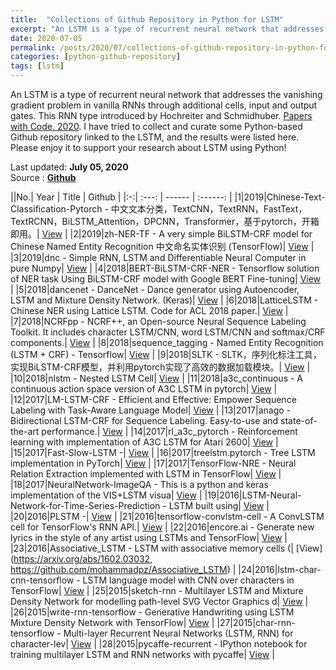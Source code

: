 ```yaml
---
title:  "Collections of Github Repository in Python for LSTM"
excerpt: "An LSTM is a type of recurrent neural network that addresses the vanishing gradient problem in vanilla RNNs through additional cells, input and output gates. This RNN type introduced by Hochreiter and Schmidhuber. I have tried to collect and curate some Python-based Github repository linked to the LSTM, and the results were listed here. Please enjoy it to support your research about LSTM using Python! "
date: 2020-07-05
permalink: /posts/2020/07/collections-of-github-repository-in-python-for-lstm/
categories: [python-github-repository]
tags: [lstm]
---
```


An LSTM is a type of recurrent neural network that addresses the vanishing gradient problem in vanilla RNNs through additional cells, input and output gates. This RNN type introduced by Hochreiter and Schmidhuber. [Papers with Code, 2020](https://paperswithcode.com/method/lstm). I have tried to collect and curate some Python-based Github repository linked to the LSTM, and the results were listed here. Please enjoy it to support your research about LSTM using Python!

Last updated: **July 05, 2020** <br />
Source      : [**Github**](https://github.com/)

||No.| Year  |  Title | Github   |
|:-:| :---: | ------ | :------: |
|1|2019|Chinese-Text-Classification-Pytorch - 中文文本分类，TextCNN，TextRNN，FastText，TextRCNN，BiLSTM_Attention，DPCNN，Transformer，基于pytorch，开箱即用。| [View](https://github.com/649453932/Chinese-Text-Classification-Pytorch) |
|2|2019|zh-NER-TF - A very simple BiLSTM-CRF model for Chinese Named Entity Recognition 中文命名实体识别 (TensorFlow)| [View](https://github.com/Determined22/zh-NER-TF) |
|3|2019|dnc - Simple RNN, LSTM and Differentiable Neural Computer in pure Numpy| [View](https://github.com/krocki/dnc) |
|4|2018|BERT-BiLSTM-CRF-NER - Tensorflow solution of NER task Using BiLSTM-CRF model with Google BERT Fine-tuning| [View](https://github.com/macanv/BERT-BiLSTM-CRF-NER) |
|5|2018|dancenet - DanceNet - Dance generator using Autoencoder, LSTM and Mixture Density Network. (Keras)| [View](https://github.com/jsn5/dancenet) |
|6|2018|LatticeLSTM - Chinese NER using Lattice LSTM. Code for ACL 2018 paper.| [View](https://github.com/jiesutd/LatticeLSTM) |
|7|2018|NCRFpp - NCRF++, an Open-source Neural Sequence Labeling Toolkit. It includes character LSTM/CNN, word LSTM/CNN and softmax/CRF components.| [View](https://github.com/jiesutd/NCRFpp) |
|8|2018|sequence_tagging - Named Entity Recognition (LSTM + CRF) - Tensorflow| [View](https://github.com/guillaumegenthial/sequence_tagging) |
|9|2018|SLTK - SLTK，序列化标注工具，实现BiLSTM-CRF模型，并利用pytorch实现了高效的数据加载模块。| [View](https://github.com/liu-nlper/SLTK) |
|10|2018|nlstm - Nested LSTM Cell| [View](https://github.com/hannw/nlstm) |
|11|2018|a3c_continuous - A continuous action space version of A3C LSTM in pytorch| [View](https://github.com/dgriff777/a3c_continuous) |
|12|2017|LM-LSTM-CRF - Efficient and Effective: Empower Sequence Labeling with Task-Aware Language Model| [View](https://github.com/LiyuanLucasLiu/LM-LSTM-CRF) |
|13|2017|anago - Bidirectional LSTM-CRF for Sequence Labeling. Easy-to-use and state-of-the-art performance.| [View](https://github.com/Hironsan/anago) |
|14|2017|rl_a3c_pytorch - Reinforcement learning with implementation of A3C LSTM for Atari 2600| [View](https://github.com/dgriff777/rl_a3c_pytorch) |
|15|2017|Fast-Slow-LSTM -| [View](https://github.com/amujika/Fast-Slow-LSTM) |
|16|2017|treelstm.pytorch - Tree LSTM implementation in PyTorch| [View](https://github.com/dasguptar/treelstm.pytorch) |
|17|2017|TensorFlow-NRE - Neural Relation Extraction implemented with LSTM in TensorFlow| [View](https://github.com/thunlp/TensorFlow-NRE) |
|18|2017|NeuralNetwork-ImageQA - This is a python and keras implementation of the VIS+LSTM visua| [View](https://github.com/ayushoriginal/NeuralNetwork-ImageQA) |
|19|2016|LSTM-Neural-Network-for-Time-Series-Prediction - LSTM built using| [View](https://github.com/jaungiers/LSTM-Neural-Network-for-Time-Series-Prediction) |
|20|2016|PLSTM -| [View](https://github.com/Enny1991/PLSTM) |
|21|2016|tensorflow-convlstm-cell - A ConvLSTM cell for TensorFlow's RNN API.| [View](https://github.com/carlthome/tensorflow-convlstm-cell) |
|22|2016|encore.ai - Generate new lyrics in the style of any artist using LSTMs and TensorFlow| [View](https://github.com/dyelax/encore.ai) |
|23|2016|Associative_LSTM - LSTM with associative memory cells (| [View](https://arxiv.org/abs/1602.03032, https://github.com/mohammadpz/Associative_LSTM) |
|24|2016|lstm-char-cnn-tensorflow - LSTM language model with CNN over characters in TensorFlow| [View](https://github.com/carpedm20/lstm-char-cnn-tensorflow) |
|25|2015|sketch-rnn - Multilayer LSTM and Mixture Density Network for modelling path-level SVG Vector Graphics d| [View](https://github.com/hardmaru/sketch-rnn) |
|26|2015|write-rnn-tensorflow - Generative Handwriting using LSTM Mixture Density Network with TensorFlow| [View](https://github.com/hardmaru/write-rnn-tensorflow) |
|27|2015|char-rnn-tensorflow - Multi-layer Recurrent Neural Networks (LSTM, RNN) for character-lev| [View](https://github.com/sherjilozair/char-rnn-tensorflow) |
|28|2015|pycaffe-recurrent - IPython notebook for training multilayer LSTM and RNN networks with pycaffe| [View](https://github.com/kuprel/pycaffe-recurrent) |
